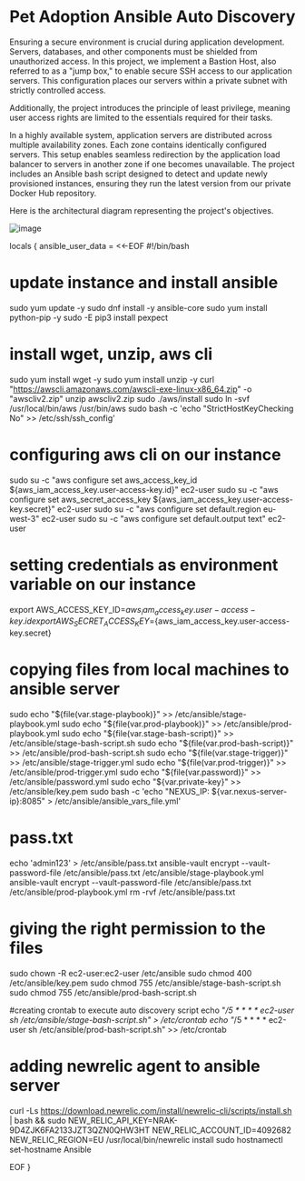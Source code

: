 <h1 align="center" id="title">Pet Adoption Ansible Auto Discovery</h1>
<p id="description">Ensuring a secure environment is crucial during application development. Servers, databases, and other components must be shielded from unauthorized access. In this project, we implement a Bastion Host, also referred to as a "jump box," to enable secure SSH access to our application servers. This configuration places our servers within a private subnet with strictly controlled access.

Additionally, the project introduces the principle of least privilege, meaning user access rights are limited to the essentials required for their tasks.

In a highly available system, application servers are distributed across multiple availability zones. Each zone contains identically configured servers. This setup enables seamless redirection by the application load balancer to servers in another zone if one becomes unavailable. The project includes an Ansible bash script designed to detect and update newly provisioned instances, ensuring they run the latest version from our private Docker Hub repository.
</p>
<p id="description">Here is the architectural diagram representing the project's objectives.</p>

![image](https://github.com/Iyewumi-Adesupo/Pet-Adoption-Ansible-Auto_Discovery-Project-/assets/135404420/19a82d45-64f8-41ae-a657-ef055e3f6473)

<p id="description">locals {
  ansible_user_data = <<-EOF
#!/bin/bash

# update instance and install ansible
sudo yum update -y
sudo dnf install -y ansible-core
sudo yum install python-pip -y
sudo -E pip3 install pexpect

# install wget, unzip, aws cli
sudo yum install wget -y
sudo yum install unzip -y
curl "https://awscli.amazonaws.com/awscli-exe-linux-x86_64.zip" -o "awscliv2.zip"
unzip awscliv2.zip
sudo ./aws/install
sudo ln -svf /usr/local/bin/aws /usr/bin/aws
sudo bash -c 'echo "StrictHostKeyChecking No" >> /etc/ssh/ssh_config'

# configuring aws cli on our instance
sudo su -c "aws configure set aws_access_key_id ${aws_iam_access_key.user-access-key.id}" ec2-user
sudo su -c "aws configure set aws_secret_access_key ${aws_iam_access_key.user-access-key.secret}" ec2-user
sudo su -c "aws configure set default.region eu-west-3" ec2-user
sudo su -c "aws configure set default.output text" ec2-user

# setting credentials as environment variable on our instance
export AWS_ACCESS_KEY_ID=${aws_iam_access_key.user-access-key.id}
export AWS_SECRET_ACCESS_KEY=${aws_iam_access_key.user-access-key.secret}

# copying files from local machines to ansible server
sudo echo "${file(var.stage-playbook)}" >> /etc/ansible/stage-playbook.yml
sudo echo "${file(var.prod-playbook)}" >> /etc/ansible/prod-playbook.yml
sudo echo "${file(var.stage-bash-script)}" >> /etc/ansible/stage-bash-script.sh
sudo echo "${file(var.prod-bash-script)}" >> /etc/ansible/prod-bash-script.sh
sudo echo "${file(var.stage-trigger)}" >> /etc/ansible/stage-trigger.yml
sudo echo "${file(var.prod-trigger)}" >> /etc/ansible/prod-trigger.yml
sudo echo "${file(var.password)}" >> /etc/ansible/password.yml
sudo echo "${var.private-key}" >> /etc/ansible/key.pem
sudo bash -c 'echo "NEXUS_IP: ${var.nexus-server-ip}:8085" > /etc/ansible/ansible_vars_file.yml'

# pass.txt
echo 'admin123' > /etc/ansible/pass.txt
ansible-vault encrypt --vault-password-file /etc/ansible/pass.txt /etc/ansible/stage-playbook.yml
ansible-vault encrypt --vault-password-file /etc/ansible/pass.txt /etc/ansible/prod-playbook.yml
rm -rvf /etc/ansible/pass.txt

# giving the right permission to the files
sudo chown -R ec2-user:ec2-user /etc/ansible
sudo chmod 400 /etc/ansible/key.pem
sudo chmod 755 /etc/ansible/stage-bash-script.sh
sudo chmod 755 /etc/ansible/prod-bash-script.sh

#creating crontab to execute auto discovery script
echo "*/5 * * * * ec2-user sh /etc/ansible/stage-bash-script.sh" > /etc/crontab
echo "*/5 * * * * ec2-user sh /etc/ansible/prod-bash-script.sh" >> /etc/crontab

# adding newrelic agent to ansible server
curl -Ls https://download.newrelic.com/install/newrelic-cli/scripts/install.sh | bash && sudo  NEW_RELIC_API_KEY=NRAK-9D4ZJK6FA2133JZT3QZN0QHW3HT NEW_RELIC_ACCOUNT_ID=4092682 NEW_RELIC_REGION=EU /usr/local/bin/newrelic install
sudo hostnamectl set-hostname Ansible

EOF
} </p>
